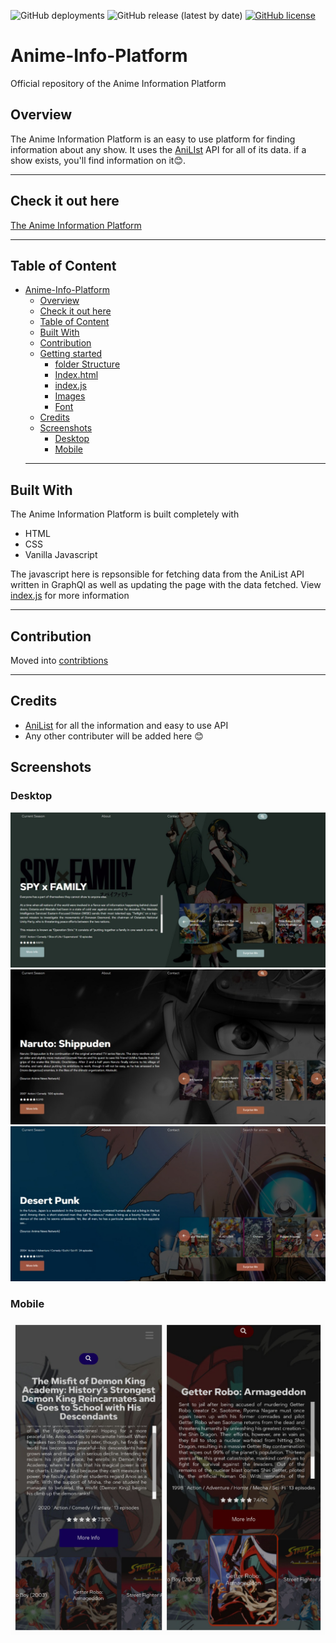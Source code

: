 ![GitHub deployments](https://img.shields.io/github/deployments/Mini-Sylar/Anime-Info-Platform/production?label=Vercel-Deployment)
![GitHub release (latest by date)](https://img.shields.io/github/v/release/Mini-Sylar/Anime-Info-Platform)
[![GitHub license](https://img.shields.io/github/license/Mini-Sylar/Anime-Info-Platform)](https://github.com/Mini-Sylar/Anime-Info-Platform)

# Anime-Info-Platform

Official repository of the Anime Information Platform

## Overview

The Anime Information Platform is an easy to use platform for finding information about any show. It uses the [AniLIst](https://anilist.co/) API for all of its data. if a show exists, you'll find information on it😊.

<hr>

## Check it out here

[The Anime Information Platform](https://anime-info-platform.vercel.app/)

<hr>

## Table of Content

- [Anime-Info-Platform](#anime-info-platform)
  - [Overview](#overview)
  - [Check it out here](#check-it-out-here)
  - [Table of Content](#table-of-content)
  - [Built With](#built-with)
  - [Contribution](#contribution)
  - [Getting started](#getting-started)
      - [folder Structure](#folder-structure)
    - [Index.html](#indexhtml)
    - [index.js](#indexjs)
    - [Images](#images)
    - [Font](#font)
  - [Credits](#credits)
  - [Screenshots](#screenshots)
    - [Desktop](#desktop)
    - [Mobile](#mobile)
  <hr>

## Built With

The Anime Information Platform is built completely with

- HTML
- CSS
- Vanilla Javascript

The javascript here is repsonsible for fetching data from the AniList API written in GraphQl as well as updating the page with the data fetched. View [index.js](https://github.com/Mini-Sylar/Anime-Info-Platform/blob/master/javascript/index.js) for more information

<hr>

## Contribution

Moved into [contribtions](CONTRIBUTION.md)

<hr>

## Credits

- [AniList](https://anilist.co/) for all the information and easy to use API
- Any other contributer will be added here 😊

## Screenshots

### Desktop

<div>
<img src = "screenshots\Web capture_7-5-2022_19378_127.0.0.1.jpeg" alt="Desktop Screenshot 1 Spy x Family">
 <img src = "screenshots\Web capture_7-5-2022_19337_127.0.0.1.jpeg" alt="Desktop Screenshot 1 Spy x Family">
  <img src = "screenshots\Web capture_7-5-2022_193843_127.0.0.1.jpeg" alt="Desktop Screenshot 1 Spy x Family">
</div>

### Mobile

<div>
<img src = "screenshots\20220507_194135.jpg" alt="Desktop Screenshot 1 Spy x Family">

</div>
